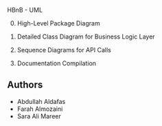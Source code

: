 HBnB - UML


0. High-Level Package Diagram


1. Detailed Class Diagram for Business Logic Layer



2. Sequence Diagrams for API Calls



3. Documentation Compilation



## Authors
- Abdullah Aldafas
- Farah Almozaini
- Sara Ali Mareer